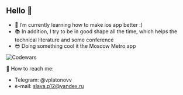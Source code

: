 ## Hello 🙂
 
 - 🌱 I’m currently learning how to make ios app better :)
 - 📚 In addition, I try to be in good shape all the time, which helps the technical literature and some conference
 - 😎 Doing something cool it the Moscow Metro app
   
 ![Codewars](https://github.r2v.ch/codewars?user=vplatonovv&name=true&top_languages=true&stroke=%23b362ff&theme=purple_dark)

 📱 How to reach me: 
  - Telegram: @vplatonovv
  - e-mail: slava.p12@yandex.ru
